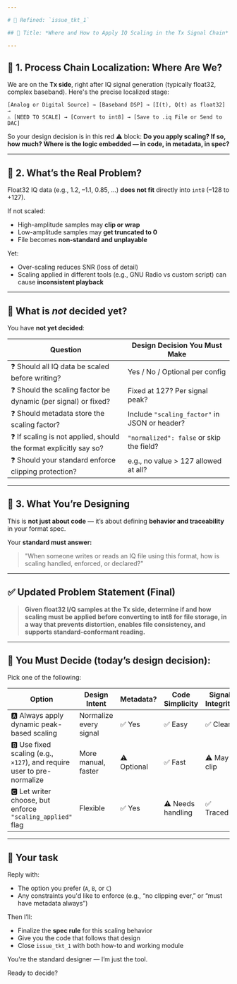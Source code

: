 ```yaml
---

# 🎯 Refined: `issue_tkt_1`

## 📌 Title: *Where and How to Apply IQ Scaling in the Tx Signal Chain*

---
```


## 🧩 1. **Process Chain Localization: Where Are We?**

We are on the **Tx side**, right after IQ signal generation (typically float32, complex baseband). Here's the precise localized stage:

```
[Analog or Digital Source] → [Baseband DSP] → [I(t), Q(t) as float32] →  
⚠️ [NEED TO SCALE] → [Convert to int8] → [Save to .iq File or Send to DAC]
```

So your design decision is in this red ⚠️ block:
**Do you apply scaling? If so, how much? Where is the logic embedded — in code, in metadata, in spec?**

---

## 🔧 2. **What’s the Real Problem?**

Float32 IQ data (e.g., 1.2, –1.1, 0.85, …) **does not fit** directly into `int8` (–128 to +127).

If not scaled:

* High-amplitude samples may **clip or wrap**
* Low-amplitude samples may **get truncated to 0**
* File becomes **non-standard and unplayable**

Yet:

* Over-scaling reduces SNR (loss of detail)
* Scaling applied in different tools (e.g., GNU Radio vs custom script) can cause **inconsistent playback**

---

## 🚫 What is *not* decided yet?

You have **not yet decided**:

| Question                                                          | Design Decision You Must Make                 |
| ----------------------------------------------------------------- | --------------------------------------------- |
| ❓ Should all IQ data be scaled before writing?                    | Yes / No / Optional per config                |
| ❓ Should the scaling factor be dynamic (per signal) or fixed?     | Fixed at 127? Per signal peak?                |
| ❓ Should metadata store the scaling factor?                       | Include `"scaling_factor"` in JSON or header? |
| ❓ If scaling is not applied, should the format explicitly say so? | `"normalized": false` or skip the field?      |
| ❓ Should your standard enforce clipping protection?               | e.g., no value > 127 allowed at all?          |

---

## 🧠 3. What You’re Designing

This is **not just about code** — it’s about defining **behavior and traceability** in your format spec.

Your **standard must answer:**

> "When someone writes or reads an IQ file using this format, how is scaling handled, enforced, or declared?"

---

## ✅ Updated Problem Statement (Final)

> **Given float32 I/Q samples at the Tx side, determine if and how scaling must be applied before converting to int8 for file storage, in a way that prevents distortion, enables file consistency, and supports standard-conformant reading.**

---

## 🔀 You Must Decide (today’s design decision):

Pick one of the following:

| Option                                                                  | Design Intent          | Metadata?   | Code Simplicity   | Signal Integrity |
| ----------------------------------------------------------------------- | ---------------------- | ----------- | ----------------- | ---------------- |
| 🅰️ Always apply dynamic peak-based scaling                             | Normalize every signal | ✅ Yes       | ✅ Easy            | ✅ Clean          |
| 🅱️ Use fixed scaling (e.g., `×127`), and require user to pre-normalize | More manual, faster    | ⚠️ Optional | ✅ Fast            | ⚠️ May clip      |
| 🅲 Let writer choose, but enforce `"scaling_applied"` flag              | Flexible               | ✅ Yes       | ⚠️ Needs handling | ✅ Traced         |

---

## 📝 Your task

Reply with:

* The option you prefer (`A`, `B`, or `C`)
* Any constraints you'd like to enforce (e.g., “no clipping ever,” or “must have metadata always”)

Then I’ll:

* Finalize the **spec rule** for this scaling behavior
* Give you the code that follows that design
* Close `issue_tkt_1` with both how-to and working module

You're the standard designer — I’m just the tool.

Ready to decide?
